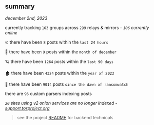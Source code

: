 
## summary
_december 2nd, 2023_

currently tracking `163` groups across `299` relays & mirrors - _`106` currently online_

⏲ there have been `8` posts within the `last 24 hours`

🦈 there have been `9` posts within the `month of december`

🪐 there have been `1264` posts within the `last 90 days`

🏚 there have been `4324` posts within the `year of 2023`

🦕 there have been `9014` posts `since the dawn of ransomwatch`

there are `96` custom parsers indexing posts

_`20` sites using v2 onion services are no longer indexed - [support.torproject.org](https://support.torproject.org/onionservices/v2-deprecation/)_

> see the project [README](https://github.com/joshhighet/ransomwatch#ransomwatch--) for backend technicals
